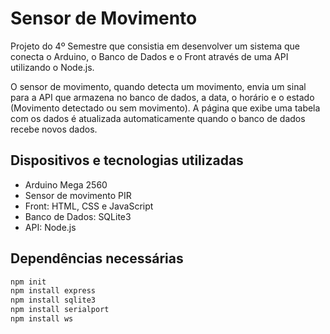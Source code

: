 # Sensor de Movimento

Projeto do 4º Semestre que consistia em desenvolver um sistema que conecta o Arduino, o Banco de Dados e o Front através de uma API utilizando o Node.js.

O sensor de movimento, quando detecta um movimento, envia um sinal para a API que armazena no banco de dados, a data, o horário e o estado (Movimento detectado ou sem movimento). A página que exibe uma tabela com os dados é atualizada automaticamente quando o banco de dados recebe novos dados.

## Dispositivos e tecnologias utilizadas
- Arduino Mega 2560
- Sensor de movimento PIR
- Front: HTML, CSS e JavaScript
- Banco de Dados: SQLite3
- API: Node.js

## Dependências necessárias

``` Bash
npm init
npm install express
npm install sqlite3
npm install serialport
npm install ws
```
